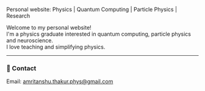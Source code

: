Personal website: Physics | Quantum Computing | Particle Physics | Research

Welcome to my personal website!  
I'm a physics graduate interested in quantum computing, particle physics and neuroscience.  
I love teaching and simplifying physics.

---

### 📧 Contact
Email: amritanshu.thakur.phys@gmail.com
